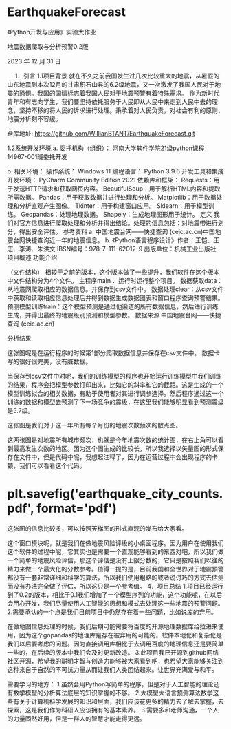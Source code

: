 # EarthquakeForecast
《Python开发与应用》实验大作业

地震数据爬取与分析预警0.2版

2023 年 12 月 31 日 

  
1．引言
1.1项目背景
就在不久之前我国发生过几次比较重大的地震，从暑假的山东地震到本次12月的甘肃积石山县的6.2级地震，又一次激发了我国人民对于地震的恐惧。我国的国情标志着我国人民对于地震预警有着特殊需求。
	作为新时代青年和有志向学生，我们要坚持依托服务于人民即从人民中来走到人民中去的理念，坚持不移的将人民的诉求进行处理。秉承着对人民负责，对社会有利的原则，地震分析刻不容缓。

仓库地址: https://github.com/WillianBTANT/EarthquakeForecast.git

1.2系统开发环境 
a.	委托机构（组织）：
河南大学软件学院21级python课程14967-001班委托开发

b.	相关环境：
操作系统：
Windows 11
编程语言：
Python 3.9.6
开发工具和集成开发环境：
PyCharm Community Edition 2021
依赖库和框架：
Requests：用于发送HTTP请求和获取网页内容。
BeautifulSoup：用于解析HTML内容和提取所需数据。
		Pandas：用于获取数据并进行处理和分析。
		Matplotlib：用于数据处理和分析直观产生图像。
		Tkinter：用于构建窗口应用。
		Sklearn：用于模型训练。
		Geopandas：处理地理数据。
		Shapely：生成地理图形用于统计。
定义
我们对官方信息进行爬取处理和分析并得出结论。处理的信息包括：对地震带进行划分，得出安全评估。
参考资料
a.	中国地震台网——快捷查询 (ceic.ac.cn)中国地震台网快捷查询近一年的地震信息。
b.	《Python语言程序设计》作者：王恺、王志、李涛、朱洪文 IBSN编号：978-7-111-62012-9 出版单位：机械工业出版社
项目概述
功能介绍
 
（文件结构）
相较于之前的版本，这个版本做了一些提升，我们软件在这个版本中文件结构分为4个文件。
主程序main： 运行时运行整个项目。
数据获取data：从地震网爬取相应的数据信息。并保存到csv文件中。
数据处理clear：从csv文件中获取和读取相应信息处理后并得到数据生成数据图表和窗口程序查询预警结果。
预测模型训练train：这个模型预测是通过他渠道的所有数据信息，然后进行训练生成，并得出最终的地震级别预测和模型参数。
数据来源
中国地震台网——快捷查询 (ceic.ac.cn)

分析结果
 

这张图呢是在运行程序的时候第1部分爬取数据信息并保存在csv文件中。
数据卡写的很好很完美，没有脏数据。
 

当保存到csv文件中时呢，我们的训练模型的程序也开始运行训练模型中我们训练的结果，程序会把模型参数打印出来，比如它的斜率和它的截距。这是生成的一个模型训练拟合的相关数据，有助于使用者对其进行调参选择。然后程序通过这一个训练的数据和模型去预测了下一场竞争的震级，在这里我们能够明显看到预测震级是5.7级。

 

这张图是我们对于这一年所有每个月份的地震次数频次的散点图。
 

 
这两张图是对地震所有城市频次，也就是今年地震次数的统计图，在右上角可以看到最高发生次数的地区。因为这个图生成的比较长，所以我选择以矢量图的形式保存在文件中，但是代码中呢，我想起注释了，因为在运营过程中会出现程序的卡顿，我们可以看看这个代码。
# plt.savefig('earthquake_city_counts.pdf', format='pdf')
这张图的信息比较多，可以按照天梯图的形式直观的发布给大家看。

    

这个窗口模块呢，就是我们在做地震风险评级的小桌面程序。因为用户在使用我们这个软件的过程中呢，它其实也是需要一个直观能够看到的东西对吧，所以我们做一个简单的地震风险评估，那这个评估是没有上限分数的，它只是按照我们以往的精力来做一个最大化的分数参考。值得一提的是，目前我国和全世界对于地震预警都没有一套非常详细和科学的算法，所以我们使用粗略的或者说讨巧的方式去估测而没有办法完全做了评估，所以这只是一个参考值。
4．项目总结
1.项目已经运行到了0.2的版本，相比于0.1我们增加了一个模型序列的功能，这个功能呢，在以后会用心开发，我们尽量使用人工智能的思想和模式去处理这一些地震的预警问题。
2.需要承认的一个点是我们目前项目中仍然存在着一些问题，比如说库的弃用。
 
在做地图信息处理的时候，我们后期可能需要将百度的开源地理数据库给拉进来使用，因为这个gopandas的地理库是存在被弃用的可能的。软件本地化和复杂化是我们以后要考虑的问题。因为直接调用库相比于去调用百度的地理信息还是要简单一些的，在后续的版本中我们会及时更新改造。
3.此项目我已开源到github网络社区开源，希望我的聪明才智与创造力能够被大家看到吧，也希望大家能够关注到这种来自于自然的不可抗力量从而让我们人类团结起来。让世界充满爱与和平。

需要学习的地方：
1.虽然会用Python写简单的程序，但是对于人工智能的理论还有数学模型的分析算法底层的知识掌握的不够。
2.大模型大语言预测算法数学这些有关于计算机科学发展的知识和层面，我们应该花更多的精力去了解去掌握，去探索，这是我们作为科研人应该拥有的基本素养。
3.需要多和老师沟通，一个人的力量固然好用，但是一群人的智慧才能走得更远。
